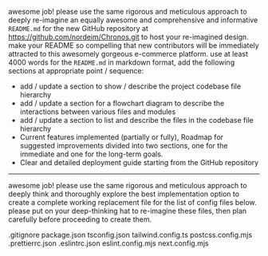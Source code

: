 awesome job! please use the same rigorous and meticulous approach to deeply re-imagine an equally awesome and comprehensive and informative `README.md` for the new GitHub repository at https://github.com/nordeim/Chronos.git to host your re-imagined design. make your README so compelling that new contributors will be immediately attracted to this awesomely gorgeous e-commerce platform. use at least 4000 words for the `README.md` in markdown format, add the following sections at appropriate point / sequence:

- add / update a section to show / describe the project codebase file hierarchy
- add / update a section for a flowchart diagram to describe the interactions between various files and modules
- add / update a section to list and describe the files in the codebase file hierarchy
- Current features implemented (partially or fully), Roadmap for suggested improvements divided into two sections, one for the immediate and one for the long-term goals.
- Clear and detailed deployment guide starting from the GitHub repository

---
awesome job! please use the same rigorous and meticulous approach to deeply think and thoroughly explore the best implementation option to create a complete working replacement file for the list of config files below. please put on your deep-thinking hat to re-imagine these files, then plan carefully before proceeding to create them.

.gitignore
package.json
tsconfig.json
tailwind.config.ts
postcss.config.mjs
.prettierrc.json
.eslintrc.json
eslint.config.mjs
next.config.mjs
